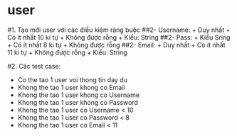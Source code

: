 # user
#1. Tạo mới user với các điều kiệm ràng buộc
  ##2- Username:
    + Duy nhất
    + Có ít nhất 10 kí tự
    + Không được rỗng
    + Kiểu: String
  ##2- Pass:
    + Kiểu Sring
    + Có ít nhất 8 kí tự
    + Không được rỗng
   ##2- Email:
    + Duy nhất
    + Có ít nhất 11 kí tự
    + Không được rỗng
    + Kiểu: String
    
 #2. Các test case:
  - Co the tao 1 user voi thong tin day du
  - Khong the tao 1 user khong co Email
  - Khong the tao 1 user khong co Username
  - Khong the tao 1 user khong co Password
  - Khong the tao 1 user co Username < 10
  - Khong the tao 1 user co Password < 8
  - Khong the tao 1 user co Email < 11
    
